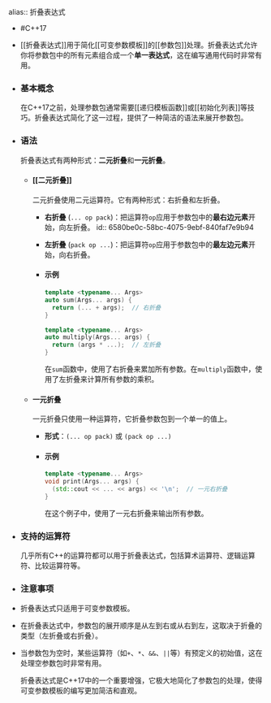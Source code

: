 alias:: 折叠表达式

- #C++17
- [[折叠表达式]]用于简化[[可变参数模板]]的[[参数包]]处理。折叠表达式允许你将参数包中的所有元素组合成一个**单一表达式**，这在编写通用代码时非常有用。
- ### 基本概念
  
  在C++17之前，处理参数包通常需要[[递归模板函数]]或[[初始化列表]]等技巧。折叠表达式简化了这一过程，提供了一种简洁的语法来展开参数包。
- ### 语法
  折叠表达式有两种形式：**二元折叠**和**一元折叠**。
	- #### [[二元折叠]]
	  二元折叠使用二元运算符。它有两种形式：右折叠和左折叠。
		- **右折叠** (`... op pack`)：把运算符`op`应用于参数包中的**最右边元素**开始，向左折叠。
		  id:: 6580be0c-58bc-4075-9ebf-840faf7e9b94
		- **左折叠** (`pack op ...`)：把运算符`op`应用于参数包中的**最左边元素**开始，向右折叠。
		- #### 示例
		  
		  ```cpp
		  template <typename... Args>
		  auto sum(Args... args) {
		    return (... + args);  // 右折叠
		  }
		  
		  template <typename... Args>
		  auto multiply(Args... args) {
		    return (args * ...);  // 左折叠
		  }
		  ```
		  
		  在`sum`函数中，使用了右折叠来累加所有参数。在`multiply`函数中，使用了左折叠来计算所有参数的乘积。
	- #### 一元折叠
	  一元折叠只使用一种运算符，它折叠参数包到一个单一的值上。
		- **形式**：`(... op pack)` 或 `(pack op ...)`
		- #### 示例
		  
		  ```cpp
		  template <typename... Args>
		  void print(Args... args) {
		    (std::cout << ... << args) << '\n';  // 一元右折叠
		  }
		  ```
		  
		  在这个例子中，使用了一元右折叠来输出所有参数。
- ### 支持的运算符
  
  几乎所有C++的运算符都可以用于折叠表达式，包括算术运算符、逻辑运算符、比较运算符等。
- ### 注意事项
- 折叠表达式只适用于可变参数模板。
- 在折叠表达式中，参数包的展开顺序是从左到右或从右到左，这取决于折叠的类型（左折叠或右折叠）。
- 当参数包为空时，某些运算符（如`+`、`*`、`&&`、`||`等）有预定义的初始值，这在处理空参数包时非常有用。
  
  折叠表达式是C++17中的一个重要增强，它极大地简化了参数包的处理，使得可变参数模板的编写更加简洁和直观。